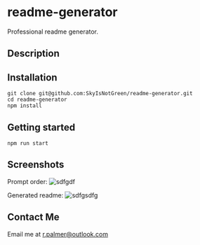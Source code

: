 # readme-generator
Professional readme generator.

## Description

## Installation

```
git clone git@github.com:SkyIsNotGreen/readme-generator.git
cd readme-generator
npm install
```
## Getting started

```
npm run start
```

## Screenshots

Prompt order:
![sdfgdf](https://user-images.githubusercontent.com/60657981/173157700-f163e045-55b6-4a2f-b35d-0289330612ce.PNG)

Generated readme:
![sdfgsdfg](https://user-images.githubusercontent.com/60657981/173157746-2c3b30d6-3fe0-41fc-8ef3-2a7347d22ac0.PNG)


## Contact Me

Email me at r.palmer@outlook.com
